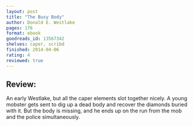 ```yaml
---
layout: post
title: "The Busy Body"
author: Donald E. Westlake
pages: 176
format: ebook
goodreads_id: 13567342
shelves: caper, scribd
finished: 2014-04-06
rating: 4
reviewed: true
---
```

## Review:
<div class="review">
An early Westlake, but all the caper elements slot together nicely. A young mobster gets sent to dig up a dead body and recover the diamonds buried with it. But the body is missing, and he ends up on the run from the mob and the police simultaneously.
</div>

